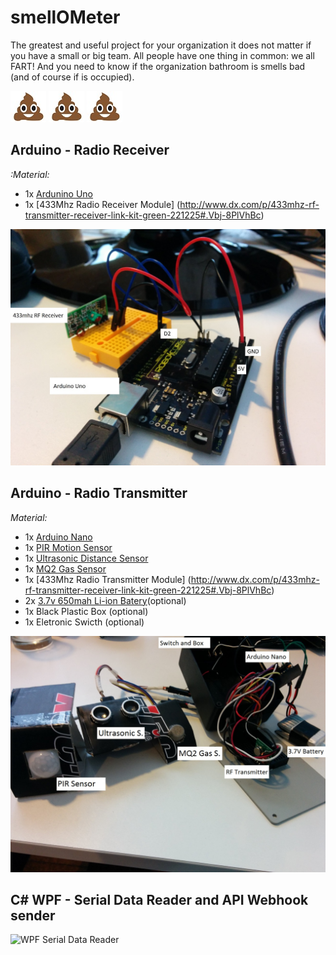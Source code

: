 # smellOMeter

The greatest and useful project for your organization it does not matter if you have a small or big team. All people have one thing in common: we all FART! 
And you need to know if the organization bathroom is smells bad (and of course if is occupied).

![](Documentation/images/poopIcon.jpg?raw=true) ![](Documentation/images/poopIcon.jpg?raw=true) ![](Documentation/images/poopIcon.jpg?raw=true)

## Arduino - Radio Receiver

*:Material:*

- 1x [Ardunino Uno](https://www.arduino.cc/en/Main/arduinoBoardUno)
- 1x [433Mhz Radio Receiver Module] (http://www.dx.com/p/433mhz-rf-transmitter-receiver-link-kit-green-221225#.Vbj-8PlVhBc)

![WPF Serial Data Reader](Documentation/images/ArduinoReceiver.jpg?raw=true)


## Arduino - Radio Transmitter

*Material:*

- 1x [Arduino Nano](https://www.arduino.cc/en/Main/arduinoBoardNano)
- 1x [PIR Motion Sensor](http://www.filipeflop.com/pd-6b901-sensor-de-movimento-presenca-pir.html)
- 1x [Ultrasonic Distance Sensor](http://www.filipeflop.com/pd-6b8a2-sensor-de-distancia-ultrassonico-hc-sr04.html?ct=&p=1&s=1)
- 1x [MQ2 Gas Sensor](hhttp://www.filipeflop.com/pd-1913f0-sensor-de-gas-mq-2-inflamavel-e-fumaca.html)
- 1x [433Mhz Radio Transmitter Module] (http://www.dx.com/p/433mhz-rf-transmitter-receiver-link-kit-green-221225#.Vbj-8PlVhBc)
- 2x [3.7v 650mah Li-ion Batery](http://www.dx.com/pt/p/syma-x5c-replacement-diy-3-7v-650mah-li-po-battery-for-x5-x5c-silvery-gray-354681?tc=BRL&gclid=CJfKn8PfgMcCFQiAkQodZb8E2g)(optional)
- 1x Black Plastic Box (optional)
- 1x Eletronic Swicth (optional)

![WPF Serial Data Reader](Documentation/images/ArduinoTransmitter.jpg?raw=true)


## C# WPF - Serial Data Reader and API Webhook sender

![WPF Serial Data Reader](Documentation/images/WPFPrint.jpg?raw=true)

